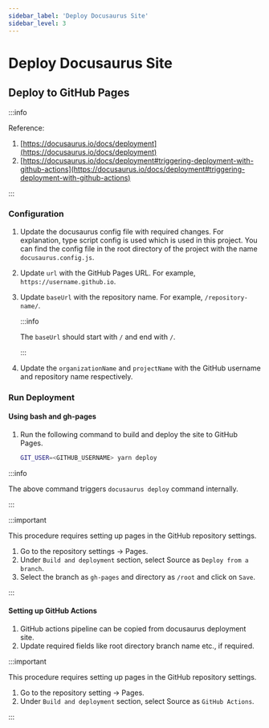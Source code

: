 ```yaml
---
sidebar_label: 'Deploy Docusaurus Site'
sidebar_level: 3
---
```


# Deploy Docusaurus Site

## Deploy to GitHub Pages

:::info

Reference:

1. [https://docusaurus.io/docs/deployment](https://docusaurus.io/docs/deployment)
2. [https://docusaurus.io/docs/deployment#triggering-deployment-with-github-actions](https://docusaurus.io/docs/deployment#triggering-deployment-with-github-actions)

:::

### Configuration

1. Update the docusaurus config file with required changes. For explanation, type script config is used which is used
   in this project. You can find the config file in the root directory of the project with the name
   `docusaurus.config.js`.

2. Update `url` with the GitHub Pages URL. For example, `https://username.github.io`.

3. Update `baseUrl` with the repository name. For example, `/repository-name/`.

   :::info

   The `baseUrl` should start with `/` and end with `/`.

   :::

4. Update the `organizationName` and `projectName` with the GitHub username and repository name respectively.

### Run Deployment

#### Using bash and gh-pages

1. Run the following command to build and deploy the site to GitHub Pages.

   ```bash
   GIT_USER=<GITHUB_USERNAME> yarn deploy
   ```

:::info

The above command triggers `docusaurus deploy` command internally.

:::

:::important

This procedure requires setting up pages in the GitHub repository settings.

1. Go to the repository settings -> Pages.
2. Under `Build and deployment` section, select Source as `Deploy from a branch`.
3. Select the branch as `gh-pages` and directory as `/root` and click on `Save`.

:::

#### Setting up GitHub Actions

1. GitHub actions pipeline can be copied from docusaurus deployment site.
2. Update required fields like root directory branch name etc., if required.

:::important

This procedure requires setting up pages in the GitHub repository settings.

1. Go to the repository setting -> Pages.
2. Under `Build and deployment` section, select Source as `GitHub Actions`.

:::
